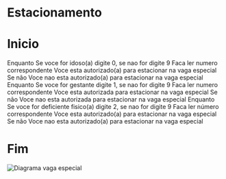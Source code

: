 # Estacionamento
# Inicio
Enquanto  Se voce for idoso(a) digite 0, se nao for digite 9 Faca
    ler numero correspondente
    Voce esta autorizado(a) para estacionar na vaga especial
Se não Voce nao esta autorizado(a) para estacionar na vaga especial
Enquanto  Se voce for gestante digite 1, se nao for digite 9 Faca
    ler numero correspondente
    Voce esta autorizada para estacionar na vaga especial
    Se não  Voce nao esta autorizada para estacionar na vaga especial
Enquanto  Se voce for deficiente fisico(a) digite 2, se nao for digite 9 Faca
    ler número correspondente
    Voce esta autorizado(a) para estacionar na vaga especial
    Se não  Voce nao esta autorizado(a) para estacionar na vaga especial
# Fim
 
![Diagrama vaga especial](https://user-images.githubusercontent.com/101893557/166337611-f5d54e8e-3353-4d57-8a1b-5a9612b29b92.png)
